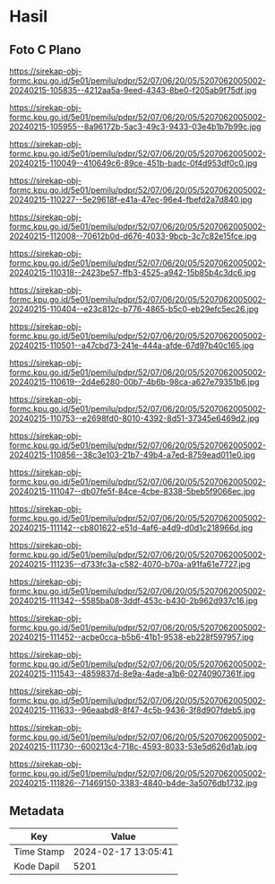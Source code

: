 # Hasil

## Foto C Plano

https://sirekap-obj-formc.kpu.go.id/5e01/pemilu/pdpr/52/07/06/20/05/5207062005002-20240215-105835--4212aa5a-9eed-4343-8be0-f205ab9f75df.jpg

https://sirekap-obj-formc.kpu.go.id/5e01/pemilu/pdpr/52/07/06/20/05/5207062005002-20240215-105955--8a96172b-5ac3-49c3-9433-03e4b1b7b99c.jpg

https://sirekap-obj-formc.kpu.go.id/5e01/pemilu/pdpr/52/07/06/20/05/5207062005002-20240215-110049--410649c6-89ce-451b-badc-0f4d953df0c0.jpg

https://sirekap-obj-formc.kpu.go.id/5e01/pemilu/pdpr/52/07/06/20/05/5207062005002-20240215-110227--5e29618f-e41a-47ec-96e4-fbefd2a7d840.jpg

https://sirekap-obj-formc.kpu.go.id/5e01/pemilu/pdpr/52/07/06/20/05/5207062005002-20240215-112008--70612b0d-d676-4033-9bcb-3c7c82e15fce.jpg

https://sirekap-obj-formc.kpu.go.id/5e01/pemilu/pdpr/52/07/06/20/05/5207062005002-20240215-110318--2423be57-ffb3-4525-a942-15b85b4c3dc6.jpg

https://sirekap-obj-formc.kpu.go.id/5e01/pemilu/pdpr/52/07/06/20/05/5207062005002-20240215-110404--e23c812c-b776-4865-b5c0-eb29efc5ec26.jpg

https://sirekap-obj-formc.kpu.go.id/5e01/pemilu/pdpr/52/07/06/20/05/5207062005002-20240215-110501--a47cbd73-241e-444a-afde-67d97b40c165.jpg

https://sirekap-obj-formc.kpu.go.id/5e01/pemilu/pdpr/52/07/06/20/05/5207062005002-20240215-110619--2d4e6280-00b7-4b6b-98ca-a627e79351b6.jpg

https://sirekap-obj-formc.kpu.go.id/5e01/pemilu/pdpr/52/07/06/20/05/5207062005002-20240215-110753--e2698fd0-8010-4392-8d51-37345e6469d2.jpg

https://sirekap-obj-formc.kpu.go.id/5e01/pemilu/pdpr/52/07/06/20/05/5207062005002-20240215-110856--38c3e103-21b7-49b4-a7ed-8759ead011e0.jpg

https://sirekap-obj-formc.kpu.go.id/5e01/pemilu/pdpr/52/07/06/20/05/5207062005002-20240215-111047--db07fe5f-84ce-4cbe-8338-5beb5f9066ec.jpg

https://sirekap-obj-formc.kpu.go.id/5e01/pemilu/pdpr/52/07/06/20/05/5207062005002-20240215-111142--cb801622-e51d-4af6-a4d9-d0d1c218966d.jpg

https://sirekap-obj-formc.kpu.go.id/5e01/pemilu/pdpr/52/07/06/20/05/5207062005002-20240215-111235--d733fc3a-c582-4070-b70a-a91fa61e7727.jpg

https://sirekap-obj-formc.kpu.go.id/5e01/pemilu/pdpr/52/07/06/20/05/5207062005002-20240215-111342--5585ba08-3ddf-453c-b430-2b962d937c16.jpg

https://sirekap-obj-formc.kpu.go.id/5e01/pemilu/pdpr/52/07/06/20/05/5207062005002-20240215-111452--acbe0cca-b5b6-41b1-9538-eb228f597957.jpg

https://sirekap-obj-formc.kpu.go.id/5e01/pemilu/pdpr/52/07/06/20/05/5207062005002-20240215-111543--4859837d-8e9a-4ade-a1b6-02740907361f.jpg

https://sirekap-obj-formc.kpu.go.id/5e01/pemilu/pdpr/52/07/06/20/05/5207062005002-20240215-111633--96eaabd8-8f47-4c5b-9436-3f8d907fdeb5.jpg

https://sirekap-obj-formc.kpu.go.id/5e01/pemilu/pdpr/52/07/06/20/05/5207062005002-20240215-111730--600213c4-718c-4593-8033-53e5d626d1ab.jpg

https://sirekap-obj-formc.kpu.go.id/5e01/pemilu/pdpr/52/07/06/20/05/5207062005002-20240215-111826--71469150-3383-4840-b4de-3a5076db1732.jpg


## Metadata

| Key        | Value               |
| ---------- | ------------------- |
| Time Stamp | 2024-02-17 13:05:41 |
| Kode Dapil | 5201                |



